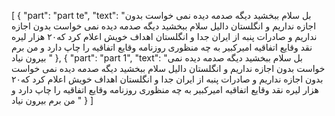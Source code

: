 [
  {
    "part": "part te",
    "text": "بل سلام ببخشید دیگه صدمه دیده نمی خواست بدون اجازه نداریم و انگلستان دالیل سلام ببخشید دیگه صدمه دیده نمی خواست بدون اجازه نداریم و صادرات پنبه از ایران جدا و انگلستان اهداف خویش اعلام کرد که۲۰ هزار لیره نقد وقایع اتفاقیه امیرکبیر به چه منظوری روزنامه وقایع اتفاقیه را چاپ دارد و من برم بیرون نیاد "
  },
  {
    "part": "part 1",
    "text": "بل سلام ببخشید دیگه صدمه دیده نمی خواست بدون اجازه نداریم و انگلستان دالیل سلام ببخشید دیگه صدمه دیده نمی خواست بدون اجازه نداریم و صادرات پنبه از ایران جدا و انگلستان اهداف خویش اعلام کرد که۲۰ هزار لیره نقد وقایع اتفاقیه امیرکبیر به چه منظوری روزنامه وقایع اتفاقیه را چاپ دارد و من برم بیرون نیاد "
  }
]
